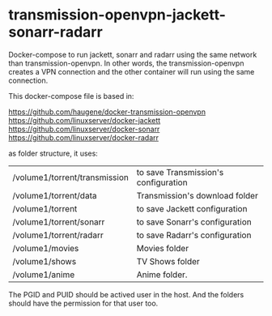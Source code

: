 # transmission-openvpn-jackett-sonarr-radarr
Docker-compose to run jackett, sonarr and radarr using the same network than transmission-openvpn.  In other words, the transmission-openvpn creates a VPN connection and the other container will run using the same connection.


This docker-compose file is based in:

https://github.com/haugene/docker-transmission-openvpn <br/>
https://github.com/linuxserver/docker-jackett <br/>
https://github.com/linuxserver/docker-sonarr <br/>
https://github.com/linuxserver/docker-radarr <br/>


as folder structure, it uses:

<table>
    <tr>
        <td>/volume1/torrent/transmission</td><td>to save Transmission's configuration</td>
    </tr>
    <tr>
        <td>/volume1/torrent/data</td><td>Transmission's download folder</td>
    </tr>
    <tr>
        <td>/volume1/torrent<td>to save Jackett configuration </td>
    </tr>
    <tr>
        <td>/volume1/torrent/sonarr</td><td>to save Sonarr's configuration</td>
    </tr>
    <tr>
        <td>/volume1/torrent/radarr</td><td>to save Radarr's configuration</td>
    </tr>
    <tr>
        <td>/volume1/movies</td><td>Movies folder</td>
    </tr>
    <tr>
        <td>/volume1/shows</td><td>TV Shows folder</td>
    </tr>
    <tr>
        <td>/volume1/anime</td><td>Anime folder.</td>
    </tr>
</table>

The PGID and PUID should be actived user in the host.  And the folders should have the permission for that user too.

